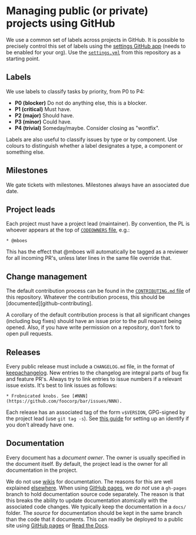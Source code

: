 # Managing public (or private) projects using GitHub

We use a common set of labels across projects in GitHub. It is
possible to precisely control this set of labels using
the [settings GitHub app][github-app-settings] (needs to be enabled
for your org). Use the [`settings.yml`](../.github/settings.yml) from
this repository as a starting point.

[github-app-settings]: https://github.com/probot/settings

## Labels

We use labels to classify tasks by priority, from P0 to P4:

* **P0 (blocker)** Do not do anything else, this is a blocker.
* **P1 (critical)** Must have.
* **P2 (major)** Should have.
* **P3 (minor)** Could have.
* **P4 (trivial)** Someday/maybe. Consider closing as "wontfix".

Labels are also useful to classify issues by type or by component. Use
colours to distinguish whether a label designates a type, a component
or something else.

## Milestones

We gate tickets with milestones. Milestones always have an associated
due date.

## Project leads

Each project must have a project lead (maintainer). By convention, the
PL is whoever appears at the top
of [`CODEOWNERS` file][github-codeowners], e.g.:

```
* @mboes
```

This has the effect that @mboes will automatically be tagged as
a reviewer for all incoming PR's, unless later lines in the same file
override that.

[github-codeowners]: https://help.github.com/articles/about-codeowners/

## Change management

The default contribution process can be found in
the [`CONTRIBUTING.md` file](../CONTRIBUTING.md) of this repository.
Whatever the contribution process, this should
be [documented][github-contributing].

A corollary of the default contribution process is that all
significant changes (including bug fixes) should have an issue prior
to the pull request being opened. Also, if you have write permission
on a repository, don't fork to open pull requests.

## Releases

Every public release must include a `CHANGELOG.md` file, in the format
of [keepachangelog]. New entries to the changelog are integral parts
of bug fix and feature PR's. Always try to link entries to issue
numbers if a relevant issue exists. It's best to link issues as
follows:

```
* Frobnicated knobs. See [#NNN](https://github.com/foocorp/bar/issues/NNN).
```

Each release has an associated tag of the form `v$VERSION`, GPG-signed
by the project lead (use `git tag -s`).
See [this guide][keybase-gpg-github] for setting up an identify if you
don't already have one.

[keepachangelog]: https://keepachangelog.com/en/1.0.0/
[keybase-gpg-github]: https://github.com/pstadler/keybase-gpg-github

## Documentation

Every document has a *document owner*. The owner is usually specified
in the document itself. By default, the project lead is the owner for
all documentation in the project.

We do not use [wikis][github-wiki] for documentation. The reasons for
this are well explained [elsewhere][yesod-documentation-thoughts].
When using [GitHub pages][github-pages], we *do not* use a `gh-pages`
branch to hold documentation source code separately. The reason is
that this breaks the ability to update documentation atomically with
the associated code changes. We typically keep the documentation in
a `docs/` folder. The *source* for documentation should be kept in the
same branch than the code that it documents. This can readily be
deployed to a public site using [GitHub pages][github-pages-conf]
or [Read the Docs][readthedocs].

[github-pages]: https://pages.github.com/
[github-pages-conf]: https://help.github.com/articles/configuring-a-publishing-source-for-github-pages/
[github-wiki]: https://help.github.com/articles/about-github-wikis/
[readthedocs]: https://docs.readthedocs.io/en/latest/getting_started.html
[yesod-documentation-thoughts]: https://www.yesodweb.com/blog/2015/08/thoughts-on-documentation

